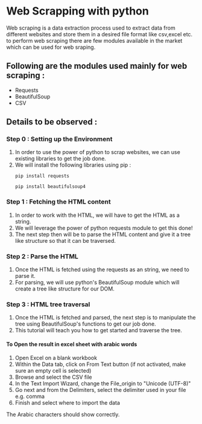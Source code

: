 # Web Scrapping with python
Web scraping is a data extraction process used to extract data from different websites and store them in a desired file format like csv,excel etc. 
to perform web scraping there are few modules available in the market which can be used for web sraping. 

## Following are the modules used mainly for web scraping : 
* Requests
* BeautifulSoup
* CSV


## Details to be observed : 

### Step 0 : Setting up the Environment 
<ol>
  <li> In order to use the power of python to scrap websites, we can use existing libraries to get the job done.
  <li> We will install the following libraries using pip :

``` 
pip install requests
```

``` 
pip install beautifulsoup4
```

    
</ol>


### Step 1 : Fetching the HTML content
<ol>
  <li> In order to work with the HTML, we will have to get the HTML as a string.
  <li> We will leverage the power of python requests module to get this done!
  <li> The next step then will be to parse the HTML content and give it a tree like structure so that it can be traversed.
</ol>

### Step 2 : Parse the HTML
<ol> 
  <li> Once the HTML is fetched using the requests as an string, we need to parse it.
  <li> For parsing, we will use python's BeautifulSoup module which will create a tree like structure for our DOM.
</ol>

### Step 3 : HTML tree traversal 
<ol> 
  <li> Once the HTML is fetched and parsed, the next step is to manipulate the tree using BeautifulSoup's functions to get our job done.
  <li> This tutorial will teach you how to get started and traverse the tree.
</ol>

#### To Open the result in excel sheet with arabic words 

<ol>
<li>Open Excel on a blank workbook </li>
<li>Within the Data tab, click on From Text button (if not activated, make sure an empty cell is selected)</li>
<li>Browse and select the CSV file</li>
<li>In the Text Import Wizard, change the File_origin to "Unicode (UTF-8)"</li>
<li>Go next and from the Delimiters, select the delimiter used in your file e.g. comma</li>
<li>Finish and select where to import the data</li>
</ol>

The Arabic characters should show correctly.